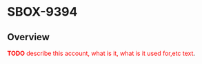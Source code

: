 # SBOX-9394

## Overview

<span style="color:red">**TODO** describe this account, what is it, what is it used for,etc text</span>.
